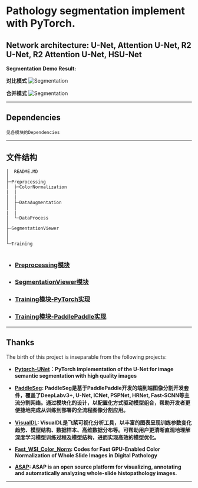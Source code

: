 <!--
 * @Author: TJUZQC
 * @Date: 2020-09-27 12:40:56
 * @LastEditors: TJUZQC
 * @LastEditTime: 2020-11-25 11:38:38
 * @Description: None
-->
# Pathology segmentation implement with PyTorch.
## Network architecture: U-Net, Attention U-Net, R2 U-Net, R2 Attention U-Net,  HSU-Net

**Segmentation Demo Result:**

**对比模式**
![Segmentation](http://pic.tjuzqc.top/%E5%BE%AE%E4%BF%A1%E6%88%AA%E5%9B%BE_20200927130059.png)

**合并模式**
![Segmentation](http://pic.tjuzqc.top/%E5%BE%AE%E4%BF%A1%E6%88%AA%E5%9B%BE_20200927130120.png)

---
## Dependencies

```
见各模块的Dependencies
```

---
## 文件结构
```
│  README.MD
│
├─Preprocessing
│  ├─ColorNormalization
|  |
│  |    
│  ├─DataAugmentation
│  │
|  |        
│  └─DataProcess
│          
├─SegmentationViewer
│
│          
└─Training
            
```
- ### [Preprocessing模块](./Preprocessing/README.md)

- ### [SegmentationViewer模块](./SegmentationViewer/README.md)

- ### [Training模块-PyTorch实现](./Training/pytorch/README.md)

- ### [Training模块-PaddlePaddle实现](./Training/paddlepaddle/README.md)

---
## Thanks

The birth of this project is inseparable from the following projects:

- **[Pytorch-UNet](https://github.com/milesial/Pytorch-UNet)：PyTorch implementation of the U-Net for image semantic segmentation with high quality images**

- **[PaddleSeg](https://github.com/PaddlePaddle/PaddleSeg): PaddleSeg是基于PaddlePaddle开发的端到端图像分割开发套件，覆盖了DeepLabv3+, U-Net, ICNet, PSPNet, HRNet, Fast-SCNN等主流分割网络。通过模块化的设计，以配置化方式驱动模型组合，帮助开发者更便捷地完成从训练到部署的全流程图像分割应用。**

- **[VisualDL](https://github.com/PaddlePaddle/VisualDL): VisualDL是飞桨可视化分析工具，以丰富的图表呈现训练参数变化趋势、模型结构、数据样本、高维数据分布等。可帮助用户更清晰直观地理解深度学习模型训练过程及模型结构，进而实现高效的模型优化。**

- **[Fast_WSI_Color_Norm](https://github.com/abhinavdhere/Fast_WSI_Color_Norm.git): Codes for Fast GPU-Enabled Color Normalization of Whole Slide Images in Digital Pathology**

- **[ASAP](https://github.com/computationalpathologygroup/ASAP.git): ASAP is an open source platform for visualizing, annotating and automatically analyzing whole-slide histopathology images.**

---